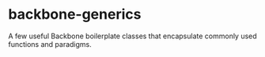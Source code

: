 # backbone-generics
A few useful Backbone boilerplate classes that encapsulate commonly used functions and paradigms.


